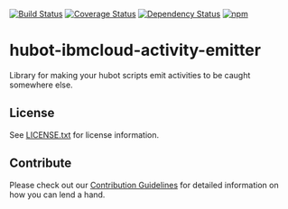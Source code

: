 [![Build Status](https://travis-ci.org/ibm-cloud-solutions/hubot-ibmcloud-activity-emitter.svg?branch=master)](https://travis-ci.org/ibm-cloud-solutions/hubot-ibmcloud-activity-emitter)
[![Coverage Status](https://coveralls.io/repos/github/ibm-cloud-solutions/hubot-ibmcloud-activity-emitter/badge.svg?branch=master)](https://coveralls.io/github/ibm-cloud-solutions/hubot-ibmcloud-activity-emitter?branch=master)
[![Dependency Status](https://dependencyci.com/github/ibm-cloud-solutions/hubot-ibmcloud-activity-emitter/badge)](https://dependencyci.com/github/ibm-cloud-solutions/hubot-ibmcloud-activity-emitter)
[![npm](https://img.shields.io/npm/v/hubot-ibmcloud-activity-emitter.svg?maxAge=2592000)](https://www.npmjs.com/package/hubot-ibmcloud-activity-emitter)

# hubot-ibmcloud-activity-emitter
Library for making your hubot scripts emit activities to be caught somewhere else.

## License

See [LICENSE.txt](https://github.com/ibm-cloud-solutions/hubot-ibmcloud-activity-emitter/blob/master/LICENSE.txt) for license information.

## Contribute

Please check out our [Contribution Guidelines](https://github.com/ibm-cloud-solutions/hubot-ibmcloud-activity-emitter/blob/master/CONTRIBUTING.md) for detailed information on how you can lend a hand.
